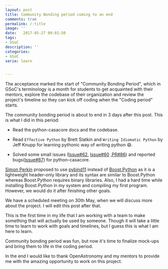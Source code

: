 ```yaml
---
layout: post
title: Community Bonding period coming to an end
comments: true
permalink: /:title
image: ''
date:   2017-05-27 00:01:50
tags:
- GSoC
description: ''
categories:
- GSoC
serie: learn


---
```


The acceptance marked the start of "Community Bonding Period", which in GSoC's terminology is a month for students to get acquainted with their mentors, explore the codebase of their organization and review the project's timeline so they can kick off coding when the "Coding period" starts.

The community bonding period is about to end in 3 days after this post. This is what I did in this period:

* Read the python-casacore docs and the codebase.


* Read `Effective Python` by Brett Slatkin and `Writing Idiomatic Python` by Jeff Knupp for learning pythonic way of writing python :smile:.
* Solved some small issues ([Issue#62](https://github.com/casacore/python-casacore/issues/62), [Issue#60](https://github.com/casacore/python-casacore/issues/60) ,[PR#86](https://github.com/casacore/python-casacore/pull/86)) and reported bugs([Issue#87](https://github.com/casacore/python-casacore/issues/87)) for python-casacore.

[Simon Perkin](https://github.com/sjperkins) proposed to use [pybind11](https://github.com/pybind/pybind11) instead of [Boost.Python](http://www.boost.org/doc/libs/1_58_0/libs/python/doc/) as it is a lightweight header-only library and its syntax are similar to Boost.Python whereas Boost.Python requires binary libraries. Also, I had a hard time while installing Boost.Python in my system and compiling my first program. However, we would do it after finishing other goals.

We have a scheduled meeting on 30th May, when we will discuss more about the project. I will edit this post after that.

This is the first time in my life that I am working with a team to make something that will actually be used by someone. Though it will take a little time to learn to work with goals and timelines, but I guess this is what I am here to learn.

Community bonding period was fun, but now it's time to finalize mock-ups and bring them to life in the coding period.

In the end I would like to thank OpenAstronomy and my mentors to provide me with the amazing opportunity to work on this project.
